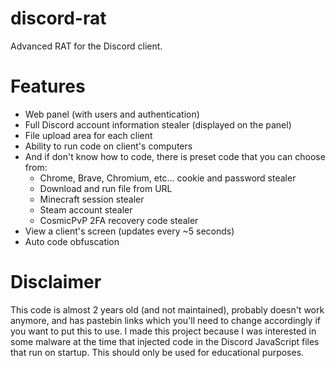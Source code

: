 # discord-rat
Advanced RAT for the Discord client.

# Features
- Web panel (with users and authentication)
- Full Discord account information stealer (displayed on the panel)
- File upload area for each client
- Ability to run code on client's computers
- And if don't know how to code, there is preset code that you can choose from:
  - Chrome, Brave, Chromium, etc... cookie and password stealer
  - Download and run file from URL
  - Minecraft session stealer
  - Steam account stealer
  - CosmicPvP 2FA recovery code stealer
- View a client's screen (updates every ~5 seconds)
- Auto code obfuscation

# Disclaimer
This code is almost 2 years old (and not maintained), probably doesn't work anymore, and has pastebin links which you'll need to change accordingly if you want to put this to use. I made this project because I was interested in some malware at the time that injected code in the Discord JavaScript files that run on startup. This should only be used for educational purposes.
